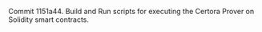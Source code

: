 Commit 1151a44.                    Build and Run scripts for executing the Certora Prover on Solidity smart contracts.